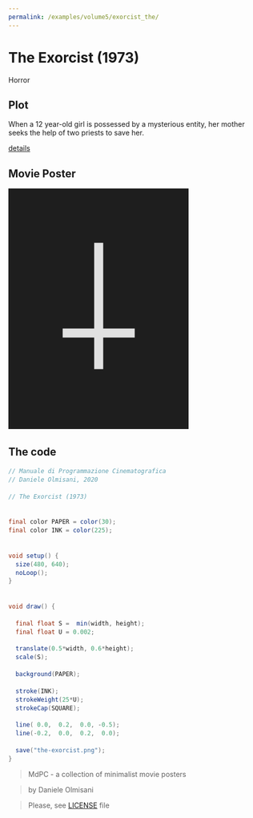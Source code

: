 ```yaml
---
permalink: /examples/volume5/exorcist_the/
---
```

# The Exorcist (1973)

Horror

## Plot
When a 12 year-old girl is possessed by a mysterious entity, her mother seeks the help of two priests to save her.

[details](https://www.imdb.com/title/tt0070047/)

## Movie Poster
<img src="the-exorcist.png"  width="360px" title="The Exorcist">


## The code
```java
// Manuale di Programmazione Cinematografica
// Daniele Olmisani, 2020

// The Exorcist (1973)


final color PAPER = color(30);
final color INK = color(225);


void setup() {
  size(480, 640);
  noLoop();
}


void draw() {
  
  final float S =  min(width, height);
  final float U = 0.002;
  
  translate(0.5*width, 0.6*height);
  scale(S);
  
  background(PAPER);
  
  stroke(INK);
  strokeWeight(25*U);
  strokeCap(SQUARE);
  
  line( 0.0,  0.2,  0.0, -0.5);
  line(-0.2,  0.0,  0.2,  0.0);
  
  save("the-exorcist.png");
}

```

> MdPC - a collection of minimalist movie posters

> by Daniele Olmisani

> Please, see [LICENSE](../../../LICENSE) file
